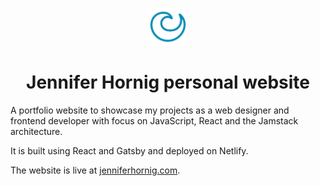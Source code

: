 <p align="center">
  <a href="https://www.jenniferhornig.com">
    <img alt="Gloomicious" src="src/images/favicon.png" width="60" />
  </a>
</p>
<h1 align="center">
  Jennifer Hornig personal website
</h1>

A portfolio website to showcase my projects as a web designer and frontend developer with focus on JavaScript, React and the Jamstack architecture.

It is built using React and Gatsby and deployed on Netlify.

The website is live at <a href="https://www.jenniferhornig.com">jenniferhornig.com</a>.
